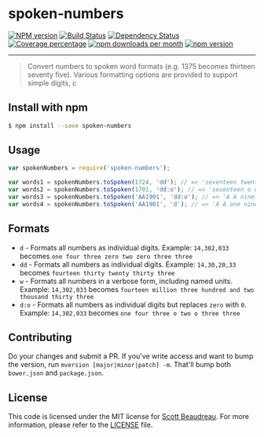 # spoken-numbers
[![NPM version][npm-image]][npm-url]
[![Build Status][travis-image]][travis-url]
[![Dependency Status][daviddm-image]][daviddm-url]
[![Coverage percentage][coveralls-image]][coveralls-url]
[![npm downloads per month](http://img.shields.io/npm/dm/spoken-numbers.svg)](https://www.npmjs.org/package/spoken-numbers)
[![npm version](https://img.shields.io/npm/v/spoken-numbers.svg)](https://www.npmjs.org/package/spoken-numbers)
- - -
> Convert numbers to spoken word formats (e.g. 1375 becomes thirteen seventy five). Various formatting options are provided to support simple digits, c


## Install with npm

```bash
$ npm install --save spoken-numbers
```

## Usage

```js
var spokenNumbers = require('spoken-numbers');

var words1 = spokenNumbers.toSpoken(1724, 'dd'); // => 'seventeen twenty four'
var words2 = spokenNumbers.toSpoken(1701, 'dd:o'); // => 'seventeen o one'
var words3 = spokenNumbers.toSpoken('AA1901', 'dd:o'); // => 'A A nineteen o one'
var words4 = spokenNumbers.toSpoken('AA1901', 'd'); // => 'A A one nine zero one'
```

## Formats
- `d` - Formats all numbers as individual digits. Example: `14,302,033` becomes `one four three zero two zero three three`
- `dd` - Formats all numbers as individual digits. Example: `14,30,20,33` becomes `fourteen thirty twenty thirty three`
- `w` - Formats all numbers in a verbose form, including named units. Example: `14,302,033` becomes `fourteen million three hundred and two thousand thirty three`
- `d:o` - Formats all numbers as individual digits but replaces `zero` with `0`. Example: `14,302,033` becomes `one four three o two o three three`

## Contributing
Do your changes and submit a PR. If you've write access and want to bump the
version, run `mversion [major|minor|patch] -m`. That'll bump both `bower.json`
and `package.json`.

## License
This code is licensed under the MIT license for [Scott Beaudreau](). For more
information, please refer to the [LICENSE](/LICENSE) file.


[npm-image]: https://badge.fury.io/js/spoken-numbers.svg
[npm-url]: https://npmjs.org/package/spoken-numbers
[travis-image]: https://travis-ci.org/scottbea/spoken-numbers.svg?branch=master
[travis-url]: https://travis-ci.org/scottbea/spoken-numbers
[daviddm-image]: https://david-dm.org/scottbea/spoken-numbers.svg?theme=shields.io
[daviddm-url]: https://david-dm.org/scottbea/spoken-numbers
[coveralls-image]: https://coveralls.io/repos/scottbea/spoken-numbers/badge.svg?branch=master&service=github
[coveralls-url]: https://coveralls.io/r/scottbea/spoken-numbers?branch=master
